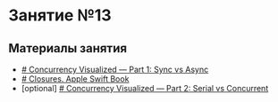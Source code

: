 # Занятие №13

## Материалы занятия

- [# Concurrency Visualized — Part 1: Sync vs Async](https://medium.com/flawless-app-stories/concurrency-visualized-part-1-sync-vs-async-c433ff7b3ebe)
- [# Closures. Apple Swift Book](https://docs.swift.org/swift-book/LanguageGuide/Closures.html)
- [optional] [# Concurrency Visualized — Part 2: Serial vs Concurrent](https://medium.com/flawless-app-stories/concurrency-visualized-part-2-serial-vs-concurrent-fd04e32c20a9)